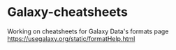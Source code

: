 # Galaxy-cheatsheets
Working on cheatsheets for Galaxy
Data's formats page
https://usegalaxy.org/static/formatHelp.html
